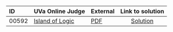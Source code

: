 | ID | UVa Online Judge | External | Link to solution |
|:---|:---|:---|:---:|
| 00592 | [Island of Logic](https://onlinejudge.org/index.php?option=com_onlinejudge&Itemid=8&category=24&page=show_problem&problem=533) | [PDF](https://onlinejudge.org/external/5/592.pdf) | [Solution](https://github.com/versenyi98/uva-solutions/tree/main/solutions/00592%20-%20Island%20of%20Logic)|
